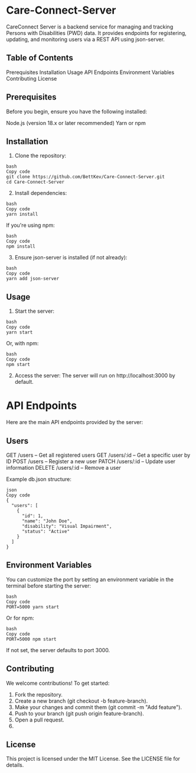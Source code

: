 # Care-Connect-Server
CareConnect Server is a backend service for managing and tracking Persons with Disabilities (PWD) data. It provides endpoints for registering, updating, and monitoring users via a REST API using json-server.

## Table of Contents
Prerequisites
Installation
Usage
API Endpoints
Environment Variables
Contributing
License

## Prerequisites
Before you begin, ensure you have the following installed:

Node.js (version 18.x or later recommended)
Yarn or npm

## Installation
1. Clone the repository:
```
bash
Copy code
git clone https://github.com/BettKev/Care-Connect-Server.git
cd Care-Connect-Server
```
2. Install dependencies:
```
bash
Copy code
yarn install
```
If you're using npm:
```
bash
Copy code
npm install
```
3. Ensure json-server is installed (if not already):
```
bash
Copy code
yarn add json-server
```
## Usage
1. Start the server:
```
bash
Copy code
yarn start
```
Or, with npm:
```
bash
Copy code
npm start
```
2. Access the server: The server will run on http://localhost:3000 by default.

# API Endpoints
Here are the main API endpoints provided by the server:

## Users
GET /users – Get all registered users
GET /users/:id – Get a specific user by ID
POST /users – Register a new user
PATCH /users/:id – Update user information
DELETE /users/:id – Remove a user

Example db.json structure:
```
json
Copy code
{
  "users": [
    {
      "id": 1,
      "name": "John Doe",
      "disability": "Visual Impairment",
      "status": "Active"
    }
  ]
}
```
## Environment Variables
You can customize the port by setting an environment variable in the terminal before starting the server:
```
bash
Copy code
PORT=5000 yarn start
```
Or for npm:
```
bash
Copy code
PORT=5000 npm start
```
If not set, the server defaults to port 3000.

## Contributing
We welcome contributions! To get started:

1. Fork the repository.
2. Create a new branch (git checkout -b feature-branch).
3. Make your changes and commit them (git commit -m "Add feature").
4. Push to your branch (git push origin feature-branch).
5. Open a pull request.
6. 
## License
This project is licensed under the MIT License. See the LICENSE file for details.